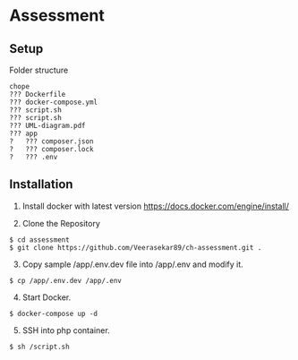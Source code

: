 Assessment
===================

Setup
-----

Folder structure

```
chope
??? Dockerfile
??? docker-compose.yml
??? script.sh
??? script.sh
??? UML-diagram.pdf
??? app
?   ??? composer.json
?   ??? composer.lock
?   ??? .env

```


Installation
--------------------------

1. Install docker with latest version 
  https://docs.docker.com/engine/install/ 

2. Clone the Repository

  `$ cd assessment` \
  `$ git clone https://github.com/Veerasekar89/ch-assessment.git . `

3. Copy sample /app/.env.dev file into /app/.env and modify it.

  `$ cp /app/.env.dev /app/.env`

4. Start Docker.

  `$ docker-compose up -d`

5. SSH into php container.

  `$ sh /script.sh`

